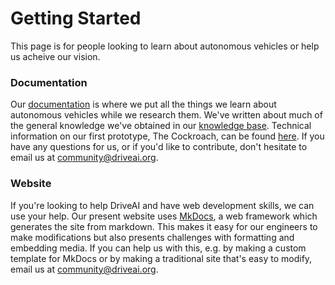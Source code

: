 # Getting Started

This page is for people looking to learn about autonomous vehicles or help us acheive our vision.

### Documentation
Our [documentation](http://docs.driveai.org/) is where we put all the things we learn about autonomous vehicles while we research them. We've written about much of the general knowledge we've obtained in our [knowledge base](http://docs.driveai.org/knowledge/). Technical information on our first prototype, The Cockroach, can be found [here](http://docs.driveai.org/cockroach/). If you have any questions for us, or if you'd like to contribute, don't hesitate to email us at [community@driveai.org](mailto:community@driveai.org).

### Website
If you're looking to help DriveAI and have web development skills, we can use your help. Our present website uses [MkDocs](http://www.mkdocs.org/), a web framework which generates the site from markdown. This makes it easy for our engineers to make modifications but also presents challenges with formatting and embedding media. If you can help us with this, e.g. by making a custom template for MkDocs or by making a traditional site that's easy to modify, email us at [community@driveai.org](mailto:community@driveai.org).
